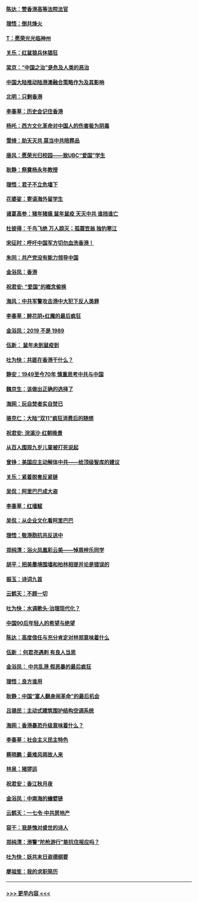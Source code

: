 #### [陈达：赞香港高等法院法官](../pages/nsc993/n11669542.md?t=11211301) 
#### [理悟：倒共烽火](../pages/nsc993/n11668844.md?t=11211301) 
#### [T：愿荣光光临神州](../pages/nsc993/n11668421.md?t=11211301) 
#### [关乐：红鼠狼兵休猖狂](../pages/nsc993/n11668378.md?t=11211301) 
#### [梁京：“中国之治”是危及人类的恶治](../pages/nsc993/n11668328.md?t=11211301) 
#### [中国大陆推动陆港澳融合策略作为及其影响](../pages/nsc993/n11668157.md?t=11211301) 
#### [北明：只剩香港](../pages/nsc993/n11668002.md?t=11211301) 
#### [李春草：历史会记住香港](../pages/nsc993/n11667927.md?t=11211301) 
#### [杨吒：西方文化革命对中国人的伤害极为阴毒](../pages/nsc993/n11664521.md?t=11211301) 
#### [雪绮：助天灭共 莫当中共陪葬品](../pages/nsc993/n11662650.md?t=11211301) 
#### [唐风：愿荣光归校园——致UBC“爱国”学生](../pages/nsc993/n11662194.md?t=11211301) 
#### [耿静：祭奠杨永年教授](../pages/nsc993/n11662514.md?t=11211301) 
#### [理悟：君子不立危墙下](../pages/nsc993/n11662172.md?t=11211301) 
#### [花婆娑：寄语海外留学生](../pages/nsc993/n11662121.md?t=11211301) 
#### [诸葛高参：猪年猪瘟 鼠年鼠疫 天灭中共 谁挡谁亡](../pages/nsc993/n11661980.md?t=11211301) 
#### [杜彼得：千鸟飞绝 万人踪灭；孤蓑笠翁 独钓寒江](../pages/nsc993/n11661170.md?t=11211301) 
#### [宋征时：呼吁中国军方切勿血洗香港！](../pages/nsc993/n11415318.md?t=11211301) 
#### [朱同：共产党没有能力领导中国](../pages/nsc993/n11660421.md?t=11211301) 
#### [金浴凤：香港](../pages/nsc993/n11660419.md?t=11211301) 
#### [祝君安: “爱国”的概念偷换](../pages/nsc993/n11659706.md?t=11211301) 
#### [海风：中共军警攻击港中大犯下反人类罪](../pages/nsc993/n11659632.md?t=11211301) 
#### [李春草：醉花阴•红魔的最后疯狂](../pages/nsc993/n11659287.md?t=11211301) 
#### [金浴凤：2019 不是 1989](../pages/nsc993/n11657663.md?t=11211301) 
#### [伍新： 鼠年未到鼠疫到](../pages/nsc993/n11655098.md?t=11211301) 
#### [吐为快：共匪在香港干什么？](../pages/nsc993/n11654891.md?t=11211301) 
#### [静安：1949至今70年 慎重思考中共与中国](../pages/nsc993/n11651244.md?t=11211301) 
#### [魏京生：该做出正确的选择了](../pages/nsc993/n11653084.md?t=11211301) 
#### [海网：玩自焚者实自焚已](../pages/nsc993/n11652423.md?t=11211301) 
#### [骆克仁：大陆“双11”疯狂消费后的随想](../pages/nsc993/n11652305.md?t=11211301) 
#### [祝君安: 浣溪沙·红朝晚景](../pages/nsc993/n11652258.md?t=11211301) 
#### [从百人围观九岁儿童被打死说起](../pages/nsc993/n11651030.md?t=11211301) 
#### [曾铮：美国应主动解体中共——给顶级智库的建议](../pages/nsc993/n11649888.md?t=11211301) 
#### [关乐：紧着脱套反紧链](../pages/nsc993/n11649069.md?t=11211301) 
#### [吴侃：阿里巴巴成大盗](../pages/nsc993/n11645523.md?t=11211301) 
#### [李春草：红墙赋](../pages/nsc993/n11646389.md?t=11211301) 
#### [吴侃：从企业文化看阿里巴巴](../pages/nsc993/n11645476.md?t=11211301) 
#### [理悟：敬港胞抗共反送中](../pages/nsc993/n11645466.md?t=11211301) 
#### [郑纯清：浴火凤凰彩云美——悼周梓乐同学](../pages/nsc993/n11645155.md?t=11211301) 
#### [胡平：把美墨境围墙和柏林相提并论是错误的](../pages/nsc993/n11645134.md?t=11211301) 
#### [振玉：诗词九首](../pages/nsc993/n11644081.md?t=11211301) 
#### [云鹤天：不顾一切](../pages/nsc993/n11643508.md?t=11211301) 
#### [吐为快：水调歌头·治理现代化？](../pages/nsc993/n11643485.md?t=11211301) 
#### [中国90后年轻人的希望与绝望](../pages/nsc993/n11642317.md?t=11211301) 
#### [陈达：高度信任与充分肯定对林郑意味着什么](../pages/nsc993/n11641441.md?t=11211301) 
#### [伍新 ：何君尧遇刺 有良人当思](../pages/nsc993/n11641503.md?t=11211301) 
#### [金浴凤： 中共乱港  假恶暴的最后疯狂](../pages/nsc993/n11641495.md?t=11211301) 
#### [理悟：良方谁用](../pages/nsc993/n11641463.md?t=11211301) 
#### [耿静：中国“富人翻身闹革命”的最后机会](../pages/nsc993/n11640655.md?t=11211301) 
#### [吕锡民：主动式建筑围护结构空调系统](../pages/nsc993/n11640168.md?t=11211301) 
#### [海网：香港暴恐升级意味着什么？](../pages/nsc993/n11635904.md?t=11211301) 
#### [李春草：社会主义民主特色](../pages/nsc993/n11634657.md?t=11211301) 
#### [蔡晓鹏：最难风雨故人来](../pages/nsc993/n11633145.md?t=11211301) 
#### [林泉：猪猡运](../pages/nsc993/n11631469.md?t=11211301) 
#### [祝君安：香江秋月夜](../pages/nsc993/n11631440.md?t=11211301) 
#### [金浴凤：中南海的蟾嬖链](../pages/nsc993/n11631290.md?t=11211301) 
#### [云鹤天：一七令·中共房地产](../pages/nsc993/n11630084.md?t=11211301) 
#### [容干：我是愧对盛世的诗人](../pages/nsc993/n11630059.md?t=11211301) 
#### [郑纯清：港警“陀枪游行”能抗住报应吗？](../pages/nsc993/n11629999.md?t=11211301) 
#### [吐为快：妖共末日盗德纲要](../pages/nsc993/n11628610.md?t=11211301) 
#### [廖祖笙：我的求职简历](../pages/nsc993/n11628492.md?t=11211301) 

----
#### [ >>> 更早内容 <<< ](../indexes/nsc993-earlier.md)
